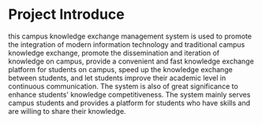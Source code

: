 ﻿# Project Introduce
this campus knowledge exchange management system is used to promote the integration of modern information technology and traditional campus knowledge exchange, promote the dissemination and iteration of knowledge on campus, provide a convenient and fast knowledge exchange platform for students on campus, speed up the knowledge exchange between students, and let students improve their academic level in continuous communication. The system is also of great significance to enhance students' knowledge competitiveness. The system mainly serves campus students and provides a platform for students who have skills and are willing to share their knowledge.
